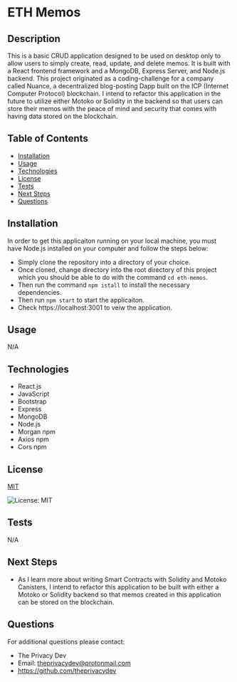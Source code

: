 

# ETH Memos

## Description
This is a basic CRUD application designed to be used on desktop only to allow users to simply create, read, update, and delete memos. It is built with a React frontend framework and a MongoDB, Express Server, and Node.js backend. This project originated as a coding-challenge for a company called Nuance, a decentralized blog-posting Dapp built on the ICP (Internet Computer Protocol) blockchain. I intend to refactor this application in the future to utilize either Motoko or Solidity in the backend so that users can store their memos with the peace of mind and security that comes with having data stored on the blockchain.

## Table of Contents
  - [Installation](#installation)
  - [Usage](#usage)
  - [Technologies](#technologies)
  - [License](#license)
  - [Tests](#tests)
  - [Next Steps](#next-steps)
  - [Questions](#questions)


## Installation
In order to get this applicaiton running on your local machine, you must have Node.js installed on your computer and follow the steps below:
* Simply clone the repository into a directory of your choice. 
* Once cloned, change directory into the root directory of this project which you should be able to do with the command ```cd eth-memos```. 
* Then run the command  ```npm istall``` to install the necessary dependencies. 
* Then run ```npm start``` to start the applicaiton.
* Check https://localhost:3001 to veiw the application.

## Usage
N/A

## Technologies
* React.js 
* JavaScript 
* Bootstrap 
* Express
* MongoDB
* Node.js
* Morgan npm
* Axios npm
* Cors npm

## License


  [MIT](https://opensource.org/licenses/MIT)
  

  ![License: MIT](https://img.shields.io/badge/License-MIT-9cf)

## Tests
N/A

## Next Steps
* As I learn more about writing Smart Contracts with Solidity and Motoko Canisters, I intend to refactor this application to be built with either a Motoko or Solidity backend so that memos created in this application can be stored on the blockchain.

## Questions
For additional questions please contact:
* The Privacy Dev
* Email: theprivacydev@protonmail.com
* https://github.com/theprivacydev

